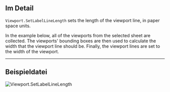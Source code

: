 ## Im Detail
`Viewport.SetLabelLineLength` sets the length of the viewport line, in paper space units.

In the example below, all of the viewports from the selected sheet are collected. The viewports' bounding boxes are then used to calculate the width that the viewport line should be. Finally, the viewport lines are set to the width of the viewport.
___
## Beispieldatei

![Viewport.SetLabelLineLength](./Revit.Elements.Viewport.SetLabelLineLength_img.jpg)
